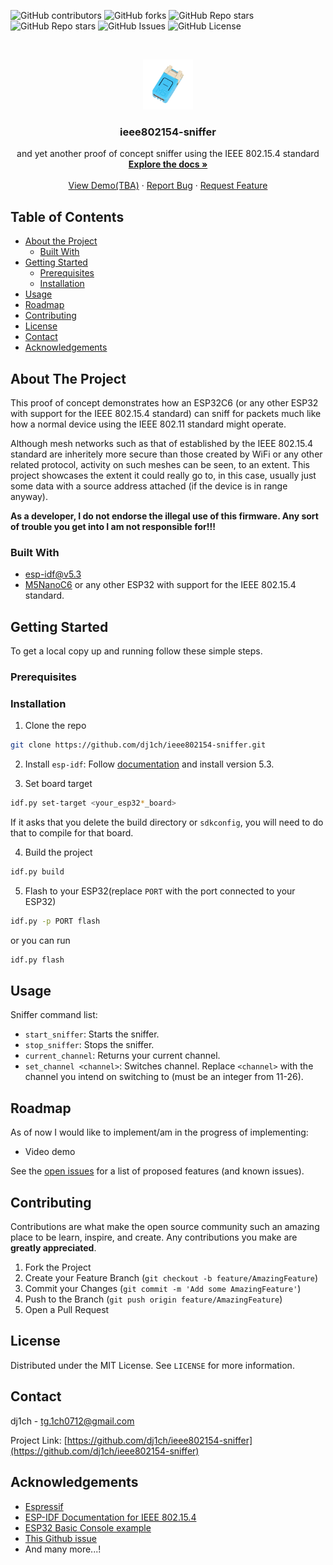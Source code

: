 ![GitHub contributors](https://img.shields.io/github/contributors/dj1ch/ieee802154-sniffer)
![GitHub forks](https://img.shields.io/github/forks/dj1ch/ieee802154-sniffer)
![GitHub Repo stars](https://img.shields.io/github/stars/dj1ch/ieee802154-sniffer)
![GitHub Repo stars](https://img.shields.io/github/stars/dj1ch/ieee802154-sniffer)
![GitHub Issues](https://img.shields.io/github/issues/dj1ch/ieee802154-sniffer)
![GitHub License](https://img.shields.io/github/license/dj1ch/ieee802154-sniffer)

<!-- PROJECT LOGO -->
<br />
<p align="center">
  <a href="https://github.com/dj1ch/ieee802154-sniffer">
    <img src="images/logo.png" alt="Logo" width="80" height="80">
  </a>

  <h3 align="center">ieee802154-sniffer</h3>

  <p align="center">
    and yet another proof of concept sniffer using the IEEE 802.15.4 standard
    <br />
    <a href="https://github.com/dj1ch/ieee802154-sniffer"><strong>Explore the docs »</strong></a>
    <br />
    <br />
    <a href="https://github.com/dj1ch/ieee802154-sniffer">View Demo(TBA)</a>
    ·
    <a href="https://github.com/dj1ch/ieee802154-sniffer/issues">Report Bug</a>
    ·
    <a href="https://github.com/dj1ch/ieee802154-sniffer/issues">Request Feature</a>
  </p>
</p>



<!-- TABLE OF CONTENTS -->
## Table of Contents

* [About the Project](#about-the-project)
  * [Built With](#built-with)
* [Getting Started](#getting-started)
  * [Prerequisites](#prerequisites)
  * [Installation](#installation)
* [Usage](#usage)
* [Roadmap](#roadmap)
* [Contributing](#contributing)
* [License](#license)
* [Contact](#contact)
* [Acknowledgements](#acknowledgements)

<!-- ABOUT THE PROJECT -->
## About The Project

This proof of concept demonstrates how an ESP32C6 (or any other ESP32 with support for the IEEE 802.15.4 standard) can sniff for packets much like how a normal device using the IEEE 802.11 standard might operate.

Although mesh networks such as that of established by the IEEE 802.15.4 standard are inheritely more secure than those created by WiFi or any other related protocol, activity on such meshes can be seen, to an extent. This project showcases the extent it could really go to, in this case, usually just some data with a source address attached (if the device is in range anyway).

**As a developer, I do not endorse the illegal use of this firmware. Any sort of trouble you get into I am not responsible for!!!**

### Built With

* [esp-idf@v5.3](https://github.com/espressif/esp-idf/tree/v5.3)
* [M5NanoC6](https://shop.m5stack.com/products/m5stack-nanoc6-dev-kit) or any other ESP32 with support for the IEEE 802.15.4 standard.

<!-- GETTING STARTED -->
## Getting Started

To get a local copy up and running follow these simple steps.

### Prerequisites

### Installation

1. Clone the repo

```sh
git clone https://github.com/dj1ch/ieee802154-sniffer.git
```

2. Install `esp-idf`: Follow [documentation](https://docs.espressif.com/projects/esp-idf/en/latest/esp32/get-started/#installation) and install version 5.3.

3. Set board target

```sh
idf.py set-target <your_esp32*_board>
```

If it asks that you delete the build directory or `sdkconfig`, you will need to do that to compile for that board.

4. Build the project

```sh
idf.py build
```

5. Flash to your ESP32(replace `PORT` with the port connected to your ESP32)

```sh
idf.py -p PORT flash
```

or you can run

```sh
idf.py flash
```

<!-- USAGE EXAMPLES -->
## Usage

Sniffer command list:

* `start_sniffer`: Starts the sniffer.
* `stop_sniffer`: Stops the sniffer.
* `current_channel`: Returns your current channel.
* `set_channel <channel>`: Switches channel. Replace `<channel>` with the channel you intend on switching to (must be an integer from 11-26).

<!-- ROADMAP -->
## Roadmap

As of now I would like to implement/am in the progress of implementing:

* Video demo

See the [open issues](https://github.com/dj1ch/ieee802154-sniffer/issues) for a list of proposed features (and known issues).

<!-- CONTRIBUTING -->
## Contributing

Contributions are what make the open source community such an amazing place to be learn, inspire, and create. Any contributions you make are **greatly appreciated**.

1. Fork the Project
2. Create your Feature Branch (`git checkout -b feature/AmazingFeature`)
3. Commit your Changes (`git commit -m 'Add some AmazingFeature'`)
4. Push to the Branch (`git push origin feature/AmazingFeature`)
5. Open a Pull Request

<!-- LICENSE -->
## License

Distributed under the MIT License. See `LICENSE` for more information.

<!-- CONTACT -->
## Contact

dj1ch - tg.1ch0712@gmail.com

Project Link: [https://github.com/dj1ch/ieee802154-sniffer](https://github.com/dj1ch/ieee802154-sniffer)

<!-- ACKNOWLEDGEMENTS -->
## Acknowledgements

* [Espressif](https://github.com/espressif/)
* [ESP-IDF Documentation for IEEE 802.15.4](https://docs.espressif.com/projects/esp-idf/en/stable/esp32h2/migration-guides/release-5.x/5.1/ieee802154.html)
* [ESP32 Basic Console example](https://github.com/espressif/esp-idf/tree/v5.3/examples/system/console/basic)
* [This Github issue](https://github.com/espressif/esp-idf/issues/11549)
* And many more...!